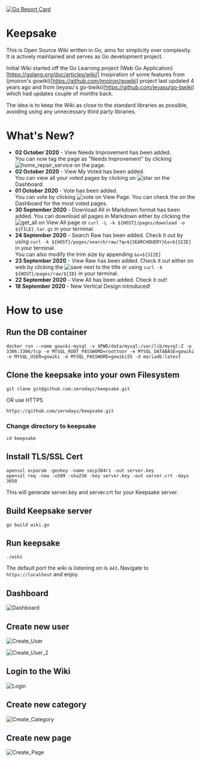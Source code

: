 [![Go Report Card](https://goreportcard.com/badge/github.com/zerodayz/keepsake)](https://goreportcard.com/report/github.com/zerodayz/keepsake)

# Keepsake
This is Open Source Wiki written in Go, aims for simplicity over complexity. It is actively maintained and serves as Go development project.

Initial Wiki started off the Go Learning project (Web Go Application)[https://golang.org/doc/articles/wiki/]
Insipiration of some features from (jmoiron's gowiki)[https://github.com/jmoiron/gowiki] project last updated 4 years ago and from (ieyasu's go-bwiki)[https://github.com/ieyasu/go-bwiki] which had updates couple of months back.

The idea is to keep the Wiki as close to the standard libraries as possible, avoiding using any unnecessary third party libraries.

# What's New?
- **02 October 2020** - View Needs Improvement has been added.  
You can now tag the page as "Needs Improvement" by clicking ![home_repair_service](lib/icons/home_repair_service-24px.svg) on the page. 
- **02 October 2020** - View My Voted has been added.  
You can view all your voted pages by clicking on ![star](lib/icons/star-24px.svg) on the Dashboard. 
- **01 October 2020** - Vote has been added.  
You can vote by clicking ![vote](lib/icons/thumb_up_alt-24px.svg) on View Page. You can check the on the Dashboard for the most voted pages. 
- **30 September 2020** - Download All in Markdown format has been added. 
You can download all pages in Markdown either by clicking the ![get_all](lib/icons/get_app-24px.svg) on View All page or `curl -L -k ${HOST}/pages/download -o ${FILE}.tar.gz` in your terminal. 
- **24 September 2020** - Search Raw has been added. 
Check it out by using `curl -k ${HOST}/pages/search/raw/?q=${SEARCHQUERY}&s=${SIZE}` in your terminal.  
You can also modify the trim size by appending `&s=${SIZE}` 
- **23 September 2020** - View Raw has been added. 
Check it out either on web by clicking the ![save](lib/icons/save-24px.svg) next to the title or using `curl -k ${HOST}/pages/raw/${ID}` in your terminal. 
- **22 September 2020** - View All has been added. Check it out! 
- **18 September 2020** - New Vertical Design introduced!

# How to use
## Run the DB container
```
docker run --name gowiki-mysql -v $PWD/data/mysql:/var/lib/mysql:Z -p 3306:3306/tcp -e MYSQL_ROOT_PASSWORD=roottoor -e MYSQL_DATABASE=gowiki -e MYSQL_USER=gowiki -e MYSQL_PASSWORD=gowiki55 -d mariadb:latest
```

## Clone the keepsake into your own Filesystem
~~~
git clone git@github.com:zerodayz/keepsake.git
~~~
OR use HTTPS
~~~
https://github.com/zerodayz/keepsake.git
~~~

### Change directory to keepsake
~~~
cd keepsake
~~~

## Install TLS/SSL Cert
~~~
openssl ecparam -genkey -name secp384r1 -out server.key
openssl req -new -x509 -sha256 -key server.key -out server.crt -days 3650
~~~
This will generate server.key and server.crt for your Keepsake server.

## Build Keepsake server
~~~
go build wiki.go
~~~

## Run keepsake
~~~
./wiki
~~~

The default port the wiki is listening on is `443`.
Navigate to `https://localhost` and enjoy.

## Dashboard
![Dashboard](screenshots/Dashboard.png)

## Create new user
![Create_User](screenshots/Create_User.png)

![Create_User_2](screenshots/Create_User_2.png)

## Login to the Wiki
![Login](screenshots/Login.png)

## Create new category
![Create_Category](screenshots/Create_Category.png)

## Create new page
![Create_Page](screenshots/Create_Page.png)

